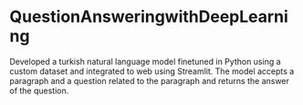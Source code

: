 # QuestionAnsweringwithDeepLearning
Developed a turkish natural language model finetuned in Python using a custom dataset and integrated to
web using Streamlit. The model accepts a paragraph and a question related to the paragraph and returns the
answer of the question.
